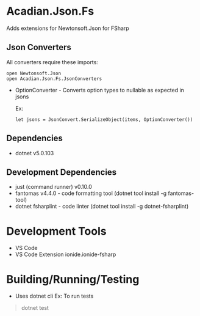 # Acadian.Json.Fs

Adds extensions for Newtonsoft.Json for FSharp

## Json Converters

All converters require these imports:

```
open Newtonsoft.Json
open Acadian.Json.Fs.JsonConverters
```

- OptionConverter - Converts option types to nullable as expected in jsons

  Ex:
  ```
  let jsons = JsonConvert.SerializeObject(items, OptionConverter())
  ```

## Dependencies
- dotnet v5.0.103

## Development Dependencies
- just (command runner) v0.10.0
- fantomas v4.4.0 - code formatting tool (dotnet tool install -g fantomas-tool)
- dotnet fsharplint - code linter (dotnet tool install -g dotnet-fsharplint)

# Development Tools
- VS Code
- VS Code Extension ionide.ionide-fsharp

# Building/Running/Testing
- Uses dotnet cli
Ex: To run tests
> dotnet test

